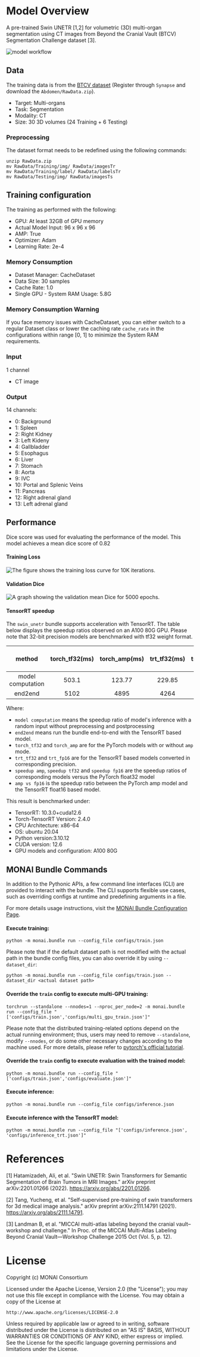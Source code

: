 # Model Overview
A pre-trained Swin UNETR [1,2] for volumetric (3D) multi-organ segmentation using CT images from Beyond the Cranial Vault (BTCV) Segmentation Challenge dataset [3].

![model workflow](https://developer.download.nvidia.com/assets/Clara/Images/monai_swin_unetr_btcv_segmentation_workflow_v1.png)

## Data
The training data is from the [BTCV dataset](https://www.synapse.org/#!Synapse:syn3193805/wiki/89480/) (Register through `Synapse` and download the `Abdomen/RawData.zip`).

- Target: Multi-organs
- Task: Segmentation
- Modality: CT
- Size: 30 3D volumes (24 Training + 6 Testing)

### Preprocessing
The dataset format needs to be redefined using the following commands:

```
unzip RawData.zip
mv RawData/Training/img/ RawData/imagesTr
mv RawData/Training/label/ RawData/labelsTr
mv RawData/Testing/img/ RawData/imagesTs
```

## Training configuration
The training as performed with the following:
- GPU: At least 32GB of GPU memory
- Actual Model Input: 96 x 96 x 96
- AMP: True
- Optimizer: Adam
- Learning Rate: 2e-4

### Memory Consumption

- Dataset Manager: CacheDataset
- Data Size: 30 samples
- Cache Rate: 1.0
- Single GPU - System RAM Usage: 5.8G

### Memory Consumption Warning

If you face memory issues with CacheDataset, you can either switch to a regular Dataset class or lower the caching rate `cache_rate` in the configurations within range [0, 1] to minimize the System RAM requirements.

### Input
1 channel
- CT image

### Output
14 channels:
- 0: Background
- 1: Spleen
- 2: Right Kidney
- 3: Left Kideny
- 4: Gallbladder
- 5: Esophagus
- 6: Liver
- 7: Stomach
- 8: Aorta
- 9: IVC
- 10: Portal and Splenic Veins
- 11: Pancreas
- 12: Right adrenal gland
- 13: Left adrenal gland

## Performance
Dice score was used for evaluating the performance of the model. This model achieves a mean dice score of 0.82

#### Training Loss
![The figure shows the training loss curve for 10K iterations.](https://developer.download.nvidia.com/assets/Clara/Images/monai_swin_unetr_btcv_segmentation_train_loss_v2.png)

#### Validation Dice

![A graph showing the validation mean Dice for 5000 epochs.](https://developer.download.nvidia.com/assets/Clara/Images/monai_swin_unetr_btcv_segmentation_val_dice_v2.png)

#### TensorRT speedup
The `swin_unetr` bundle supports acceleration with TensorRT. The table below displays the speedup ratios observed on an A100 80G GPU. Please note that 32-bit precision models are benchmarked with tf32 weight format.

| method | torch_tf32(ms) | torch_amp(ms) | trt_tf32(ms) | trt_fp16(ms) | speedup amp | speedup tf32 | speedup fp16 | amp vs fp16|
| :---: | :---: | :---: | :---: | :---: | :---: | :---: | :---: | :---: |
| model computation | 503.1 | 123.77 | 229.85 | 42.87 | 4.06 | 2.19 | 11.74 | 2.89 |
| end2end |5102 | 4895 | 4264 | 2835 | 1.04 | 1.20 | 1.80 | 1.73 |

Where:
- `model computation` means the speedup ratio of model's inference with a random input without preprocessing and postprocessing
- `end2end` means run the bundle end-to-end with the TensorRT based model.
- `torch_tf32` and `torch_amp` are for the PyTorch models with or without `amp` mode.
- `trt_tf32` and `trt_fp16` are for the TensorRT based models converted in corresponding precision.
- `speedup amp`, `speedup tf32` and `speedup fp16` are the speedup ratios of corresponding models versus the PyTorch float32 model
- `amp vs fp16` is the speedup ratio between the PyTorch amp model and the TensorRT float16 based model.

This result is benchmarked under:
 - TensorRT: 10.3.0+cuda12.6
 - Torch-TensorRT Version: 2.4.0
 - CPU Architecture: x86-64
 - OS: ubuntu 20.04
 - Python version:3.10.12
 - CUDA version: 12.6
 - GPU models and configuration: A100 80G

## MONAI Bundle Commands
In addition to the Pythonic APIs, a few command line interfaces (CLI) are provided to interact with the bundle. The CLI supports flexible use cases, such as overriding configs at runtime and predefining arguments in a file.

For more details usage instructions, visit the [MONAI Bundle Configuration Page](https://docs.monai.io/en/latest/config_syntax.html).

#### Execute training:

```
python -m monai.bundle run --config_file configs/train.json
```

Please note that if the default dataset path is not modified with the actual path in the bundle config files, you can also override it by using `--dataset_dir`:

```
python -m monai.bundle run --config_file configs/train.json --dataset_dir <actual dataset path>
```

#### Override the `train` config to execute multi-GPU training:

```
torchrun --standalone --nnodes=1 --nproc_per_node=2 -m monai.bundle run --config_file "['configs/train.json','configs/multi_gpu_train.json']"
```

Please note that the distributed training-related options depend on the actual running environment; thus, users may need to remove `--standalone`, modify `--nnodes`, or do some other necessary changes according to the machine used. For more details, please refer to [pytorch's official tutorial](https://pytorch.org/tutorials/intermediate/ddp_tutorial.html).

#### Override the `train` config to execute evaluation with the trained model:

```
python -m monai.bundle run --config_file "['configs/train.json','configs/evaluate.json']"
```

#### Execute inference:

```
python -m monai.bundle run --config_file configs/inference.json
```

#### Execute inference with the TensorRT model:

```
python -m monai.bundle run --config_file "['configs/inference.json', 'configs/inference_trt.json']"
```


# References
[1] Hatamizadeh, Ali, et al. "Swin UNETR: Swin Transformers for Semantic Segmentation of Brain Tumors in MRI Images." arXiv preprint arXiv:2201.01266 (2022). https://arxiv.org/abs/2201.01266.

[2] Tang, Yucheng, et al. "Self-supervised pre-training of swin transformers for 3d medical image analysis." arXiv preprint arXiv:2111.14791 (2021). https://arxiv.org/abs/2111.14791.

[3] Landman B, et al. "MICCAI multi-atlas labeling beyond the cranial vault–workshop and challenge." In Proc. of the MICCAI Multi-Atlas Labeling Beyond Cranial Vault—Workshop Challenge 2015 Oct (Vol. 5, p. 12).

# License
Copyright (c) MONAI Consortium

Licensed under the Apache License, Version 2.0 (the "License");
you may not use this file except in compliance with the License.
You may obtain a copy of the License at

    http://www.apache.org/licenses/LICENSE-2.0

Unless required by applicable law or agreed to in writing, software
distributed under the License is distributed on an "AS IS" BASIS,
WITHOUT WARRANTIES OR CONDITIONS OF ANY KIND, either express or implied.
See the License for the specific language governing permissions and
limitations under the License.
